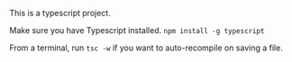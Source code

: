 This is a typescript project.

Make sure you have Typescript installed.
`npm install -g typescript`

From a terminal, run `tsc -w` if you want to auto-recompile on saving a file.